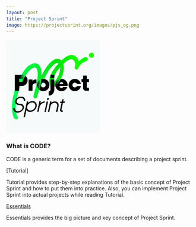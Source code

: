 ```yaml
---
layout: post
title: "Project Sprint"
image: https://projectsprint.org/images/pjs_og.png
---
```


<img alt="Project Sprint" src="../images/pjs_logo.png" width="50%" />

### What is CODE?

CODE is a generic term for a set of documents describing a project sprint.

[Tutorial]

Tutorial provides step-by-step explanations of the basic concept of Project Sprint and how to put them into practice. Also, you can implement Project Sprint into actual projects while reading Tutorial.

[Essentials](essentials/index.md)

Essentials provides the big picture and key concept of Project Sprint.

